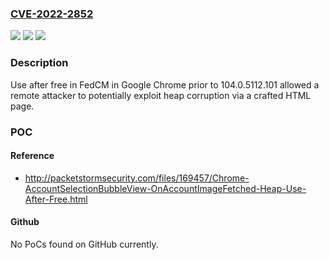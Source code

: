 ### [CVE-2022-2852](https://cve.mitre.org/cgi-bin/cvename.cgi?name=CVE-2022-2852)
![](https://img.shields.io/static/v1?label=Product&message=Chrome&color=blue)
![](https://img.shields.io/static/v1?label=Version&message=n%2Fa&color=blue)
![](https://img.shields.io/static/v1?label=Vulnerability&message=Use%20after%20free&color=brighgreen)

### Description

Use after free in FedCM in Google Chrome prior to 104.0.5112.101 allowed a remote attacker to potentially exploit heap corruption via a crafted HTML page.

### POC

#### Reference
- http://packetstormsecurity.com/files/169457/Chrome-AccountSelectionBubbleView-OnAccountImageFetched-Heap-Use-After-Free.html

#### Github
No PoCs found on GitHub currently.

